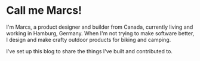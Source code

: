# Call me Marcs!

I'm Marcs, a product designer and builder from Canada, currently living and working in Hamburg, Germany. When I'm not trying to make software better, I design and make crafty outdoor products for biking and camping.

I've set up this blog to share the things I've built and contributed to.

